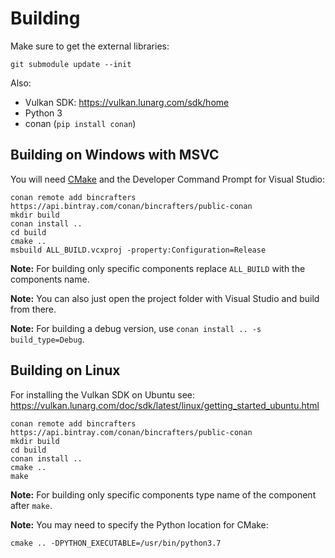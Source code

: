 # Building

Make sure to get the external libraries:
```
git submodule update --init
```
Also:
* Vulkan SDK: https://vulkan.lunarg.com/sdk/home
* Python 3
* conan (`pip install conan`)

## Building on Windows with MSVC
You will need [CMake](https://cmake.org/download/) and the Developer Command Prompt for Visual Studio:

```
conan remote add bincrafters https://api.bintray.com/conan/bincrafters/public-conan
mkdir build
conan install ..
cd build
cmake ..
msbuild ALL_BUILD.vcxproj -property:Configuration=Release
```

**Note:** For building only specific components replace `ALL_BUILD` with the components name.

**Note:** You can also just open the project folder with Visual Studio and build from there.

**Note:** For building a debug version, use `conan install .. -s build_type=Debug`.

## Building on Linux
For installing the Vulkan SDK on Ubuntu see: https://vulkan.lunarg.com/doc/sdk/latest/linux/getting_started_ubuntu.html

```
conan remote add bincrafters https://api.bintray.com/conan/bincrafters/public-conan
mkdir build
cd build
conan install ..
cmake ..
make
```

**Note:** For building only specific components type name of the component after `make`.

**Note:** You may need to specify the Python location for CMake:
```
cmake .. -DPYTHON_EXECUTABLE=/usr/bin/python3.7
```
